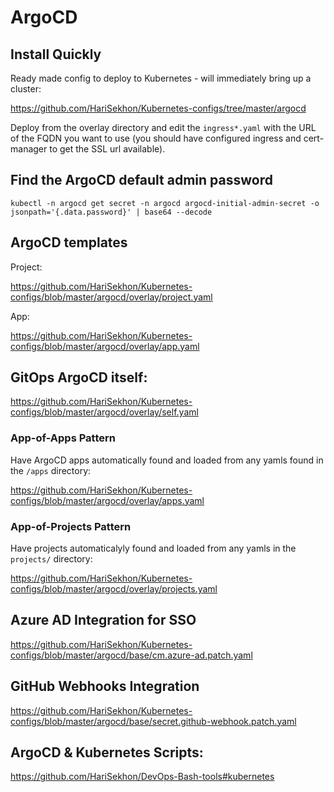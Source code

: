# ArgoCD

## Install Quickly

Ready made config to deploy to Kubernetes - will immediately bring up a cluster:

https://github.com/HariSekhon/Kubernetes-configs/tree/master/argocd

Deploy from the overlay directory and edit the `ingress*.yaml` with the URL of the FQDN you want to use (you should
have configured ingress and cert-manager to get the SSL url available).

## Find the ArgoCD default admin password

```shell
kubectl -n argocd get secret -n argocd argocd-initial-admin-secret -o jsonpath='{.data.password}' | base64 --decode
```

## ArgoCD templates

Project:

https://github.com/HariSekhon/Kubernetes-configs/blob/master/argocd/overlay/project.yaml

App:

https://github.com/HariSekhon/Kubernetes-configs/blob/master/argocd/overlay/app.yaml

## GitOps ArgoCD itself:

https://github.com/HariSekhon/Kubernetes-configs/blob/master/argocd/overlay/self.yaml

### App-of-Apps Pattern

Have ArgoCD apps automatically found and loaded from any yamls found in the `/apps` directory:

https://github.com/HariSekhon/Kubernetes-configs/blob/master/argocd/overlay/apps.yaml

### App-of-Projects Pattern

Have projects automaticalyly found and loaded from any yamls in the `projects/` directory:

https://github.com/HariSekhon/Kubernetes-configs/blob/master/argocd/overlay/projects.yaml

## Azure AD Integration for SSO

https://github.com/HariSekhon/Kubernetes-configs/blob/master/argocd/base/cm.azure-ad.patch.yaml

## GitHub Webhooks Integration

https://github.com/HariSekhon/Kubernetes-configs/blob/master/argocd/base/secret.github-webhook.patch.yaml

## ArgoCD & Kubernetes Scripts:

https://github.com/HariSekhon/DevOps-Bash-tools#kubernetes
